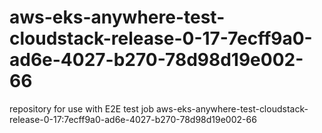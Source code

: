 # aws-eks-anywhere-test-cloudstack-release-0-17-7ecff9a0-ad6e-4027-b270-78d98d19e002-66
repository for use with E2E test job aws-eks-anywhere-test-cloudstack-release-0-17:7ecff9a0-ad6e-4027-b270-78d98d19e002-66
